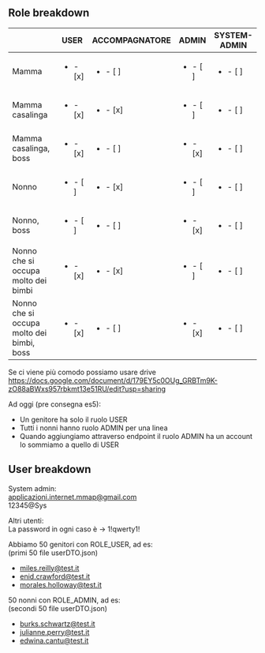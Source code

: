 ## Role breakdown

|  | USER | ACCOMPAGNATORE | ADMIN | SYSTEM-ADMIN |
| --- | --- | --- | --- | --- |
| Mamma | <ul><li> - [x] </li></ul> | <ul><li> - [ ] </li></ul> | <ul><li> - [ ] </li></ul> | <ul><li> - [ ] </li></ul> |
| Mamma casalinga | <ul><li> - [x] </li></ul> | <ul><li> - [x] </li></ul> | <ul><li> - [ ] </li></ul> | <ul><li> - [ ] </li></ul> |
| Mamma casalinga, boss | <ul><li> - [x] </li></ul> | <ul><li> - [ ] </li></ul> | <ul><li> - [x] </li></ul> | <ul><li> - [ ] </li></ul> |
| Nonno | <ul><li> - [ ] </li></ul> | <ul><li> - [x] </li></ul> | <ul><li> - [ ] </li></ul> | <ul><li> - [ ] </li></ul> |
| Nonno, boss | <ul><li> - [ ] </li></ul> | <ul><li> - [ ] </li></ul> | <ul><li> - [x] </li></ul> | <ul><li> - [ ] </li></ul> |
| Nonno che si occupa molto dei bimbi | <ul><li> - [x] </li></ul> | <ul><li> - [x] </li></ul> | <ul><li> - [ ] </li></ul> | <ul><li> - [ ] </li></ul> |
| Nonno che si occupa molto dei bimbi, boss | <ul><li> - [x] </li></ul> | <ul><li> - [ ] </li></ul> | <ul><li> - [x] </li></ul> | <ul><li> - [ ] </li></ul> |

Se ci viene più comodo possiamo usare drive https://docs.google.com/document/d/179EY5c0OUg_GRBTm9K-zO88aBWxs957rbkmt13e51RU/edit?usp=sharing

Ad oggi (pre consegna es5):  
- Un genitore ha solo il ruolo USER  
- Tutti i nonni hanno ruolo ADMIN per una linea
- Quando aggiungiamo attraverso endpoint il ruolo ADMIN ha un account lo sommiamo a quello di USER

## User breakdown
System admin:   
applicazioni.internet.mmap@gmail.com  
12345@Sys  

Altri utenti:    
La password in ogni caso è -> 1!qwerty1!

Abbiamo 50 genitori con ROLE_USER, ad es:  
(primi 50 file userDTO.json)
- miles.reilly@test.it
- enid.crawford@test.it
- morales.holloway@test.it

50 nonni con ROLE_ADMIN, ad es:   
(secondi 50 file userDTO.json)   
- burks.schwartz@test.it
- julianne.perry@test.it
- edwina.cantu@test.it
